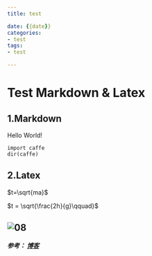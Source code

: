 ```yaml
---
title: test

date: {{date}}
categories:
- test
tags:
- test

---
```


# Test Markdown & Latex #
## 1.Markdown ##
Hello World!

    import caffe
    dir(caffe)

## 2.Latex ##

$t=\sqrt{ma}$

$t = \sqrt{\frac{2h}{g}\qquad}$


![08](https://i.loli.net/2019/09/05/vTbiWRpEgDQC2FI.png)
---
***参考：
[博客](https://blog.51cto.com/yucanghai/1715170)***
